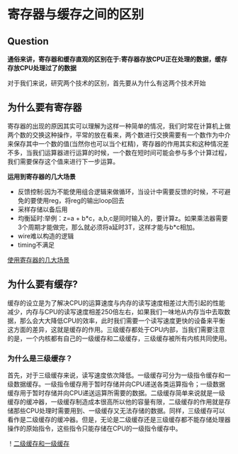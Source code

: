 # 寄存器与缓存之间的区别

## Question




**通俗来讲，寄存器和缓存直观的区别在于:寄存器存放CPU正在处理的数据，缓存存放CPU处理过了的数据**

对于我们来说，研究两个技术的区别，首先要从为什么有这两个技术开始

## 为什么要有寄存器

寄存器的出现的原因其实可以理解为这样一种简单的情况，我们时常在计算机上做两个数的交换这种操作，平常的放在看来，两个数进行交换需要有一个数作为中介来保存其中一个数的值(当然你也可以当个杠精)，寄存器的作用其实和这种情况差不多，当我们运算器进行运算的时候，一个数在短时间可能会参与多个计算过程，我们需要保存这个值来进行下一步运算。

**运用到寄存器的几大场景**

+ 反馈控制:因为不能使用组合逻辑来做循环，当设计中需要反馈的时候，不可避免的要使用reg，将reg的输出loop回去
+  采样存储以备后用
+  均衡延时:举例：z=a + b\*c，a,b,c是同时输入的，要计算z。如果乘法器需要 3个周期才能做完，那么就必须将a延时3T，这样才能与b\*c相加。
+  wire难以构造的逻辑
+  timing不满足


[使用寄存器的几大场景](https://zhuanlan.zhihu.com/p/20178387)



## 为什么要有缓存?

缓存的设立是为了解决CPU的运算速度与内存的读写速度相差过大而引起的性能减少，内存与CPU的读写速度相差250倍左右，如果我们一味地从内存当中去取数据，那么会大大降低CPU的效率，此时我们需要一个读写速度更快的设备来平衡这方面的差异，这就是缓存的作用。三级缓存都处于CPU内部，当我们需要注意的是，一个内核都有自己的一级缓存和二级缓存，三级缓存被所有内核共同使用。


### 为什么是三级缓存？

首先，对于三级缓存来说，读写速度依次降低。一级缓存可分为一级指令缓存和一级数据缓存。一级指令缓存用于暂时存储并向CPU递送各类运算指令；一级数据缓存用于暂时存储并向CPU递送运算所需要的数据。二级缓存简单来说就是一级缓存的缓冲器，一级缓存制造成本很高所以他的容量有限，二级缓存的作用就是存储那些CPU处理时需要用到、一级缓存又无法存储的数据。同样，三级缓存可以看作是二级缓存的缓冲器。但是，无论是二级缓存还是三级缓存都不能存储处理器操作的原始指令，这些指令只能存储在CPU的一级指令缓存中。


！[二级缓存和一级缓存](https://blog.csdn.net/weixin_39788740/article/details/119131926)